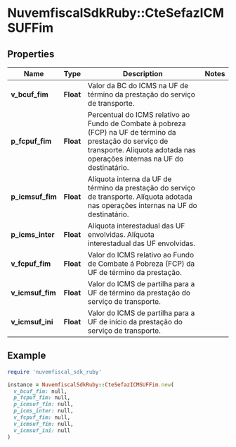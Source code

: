 # NuvemfiscalSdkRuby::CteSefazICMSUFFim

## Properties

| Name | Type | Description | Notes |
| ---- | ---- | ----------- | ----- |
| **v_bcuf_fim** | **Float** | Valor da BC do ICMS na UF de término da prestação do serviço de transporte. |  |
| **p_fcpuf_fim** | **Float** | Percentual do ICMS relativo ao Fundo de Combate à pobreza (FCP) na UF de término da prestação do serviço de transporte.  Alíquota adotada nas operações internas na UF do destinatário. |  |
| **p_icmsuf_fim** | **Float** | Alíquota interna da UF de término da prestação do serviço de transporte.  Alíquota adotada nas operações internas na UF do destinatário. |  |
| **p_icms_inter** | **Float** | Alíquota interestadual das UF envolvidas.  Alíquota interestadual das UF envolvidas. |  |
| **v_fcpuf_fim** | **Float** | Valor do ICMS relativo ao Fundo de Combate á Pobreza (FCP) da UF de término da prestação. |  |
| **v_icmsuf_fim** | **Float** | Valor do ICMS de partilha para a UF de término da prestação do serviço de transporte. |  |
| **v_icmsuf_ini** | **Float** | Valor do ICMS de partilha para a UF de início da prestação do serviço de transporte. |  |

## Example

```ruby
require 'nuvemfiscal_sdk_ruby'

instance = NuvemfiscalSdkRuby::CteSefazICMSUFFim.new(
  v_bcuf_fim: null,
  p_fcpuf_fim: null,
  p_icmsuf_fim: null,
  p_icms_inter: null,
  v_fcpuf_fim: null,
  v_icmsuf_fim: null,
  v_icmsuf_ini: null
)
```


